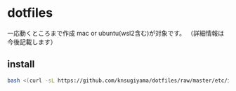 # dotfiles

一応動くところまで作成
mac or ubuntu(wsl2含む)が対象です。
（詳細情報は今後記載します）

## install

```bash
bash <(curl -sL https://github.com/knsugiyama/dotfiles/raw/master/etc/install)
```
